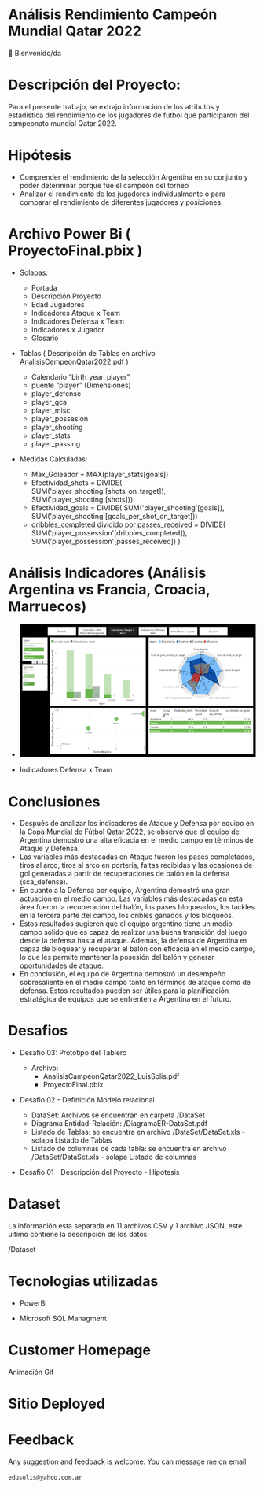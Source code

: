 # Análisis Rendimiento Campeón Mundial Qatar 2022

👋 Bienvenido/da

# Descripción del Proyecto:

Para el presente trabajo, se extrajo información de los atributos y estadística del rendimiento de los jugadores de futbol que participaron del campeonato mundial Qatar 2022.

# Hipótesis

- Comprender el rendimiento de la selección Argentina en su conjunto y poder determinar porque fue el campeón del torneo
- Analizar el rendimiento de los jugadores individualmente o para comparar el rendimiento de diferentes jugadores y posiciones.

# Archivo Power Bi ( ProyectoFinal.pbix )

- Solapas:
    - Portada
    - Descripción Proyecto
    - Edad Jugadores
    - Indicadores Ataque x Team
    - Indicadores Defensa x Team
    - Indicadores x Jugador
    - Glosario

- Tablas ( Descripción de Tablas en archivo AnalisisCempeonQatar2022.pdf )
    - Calendario “birth_year_player”
    - puente “player” (Dimensiones)
    - player_defense
    - player_gca
    - player_misc
    - player_possesion
    - player_shooting
    - player_stats
    - player_passing

- Medidas Calculadas:
    - Max_Goleador = MAX(player_stats[goals])
    - Efectividad_shots = DIVIDE(
    						SUM('player_shooting'[shots_on_target]),
    						SUM('player_shooting'[shots]))
    - Efectividad_goals = DIVIDE(
                            SUM('player_shooting'[goals]),
                            SUM('player_shooting'[goals_per_shot_on_target]))
    - dribbles_completed dividido por passes_received = 
                            DIVIDE(
                                SUM('player_possession'[dribbles_completed]),
                                SUM('player_possession'[passes_received])
                                    )

# Análisis Indicadores (Análisis Argentina vs Francia, Croacia, Marruecos)

- ![Indicadores Ataque x Team](https://github.com/IngLuissolis/CodeHouseDataAnalytics/blob/master/Imagen/Indicadores_Ataque.png)



- Indicadores Defensa x Team



# Conclusiones

- Después de analizar los indicadores de Ataque y Defensa por equipo en la Copa Mundial de Fútbol Qatar 2022, se observó que el equipo de Argentina demostró una alta eficacia en el medio campo en términos de Ataque y Defensa.
- Las variables más destacadas en Ataque fueron los pases completados, tiros al arco, tiros al arco en portería, faltas recibidas y las ocasiones de gol generadas a partir de recuperaciones de balón en la defensa (sca_defense).
- En cuanto a la Defensa por equipo, Argentina demostró una gran actuación en el medio campo. Las variables más destacadas en esta área fueron la recuperación del balón, los pases bloqueados, los tackles en la tercera parte del campo, los dribles ganados y los bloqueos.
- Estos resultados sugieren que el equipo argentino tiene un medio campo sólido que es capaz de realizar una buena transición del juego desde la defensa hasta el ataque. Además, la defensa de Argentina es capaz de bloquear y recuperar el balón con eficacia en el medio campo, lo que les permite mantener la posesión del balón y generar oportunidades de ataque.
- En conclusión, el equipo de Argentina demostró un desempeño sobresaliente en el medio campo tanto en términos de ataque como de defensa. Estos resultados pueden ser útiles para la planificación estratégica de equipos que se enfrenten a Argentina en el futuro.


# Desafios

- Desafio 03: Prototipo del Tablero
    - Archivo:
        - AnalisisCampeonQatar2022_LuisSolis.pdf
        - ProyectoFinal.pbix

- Desafio 02 - Definición Modelo relacional
    - DataSet: Archivos se encuentran en carpeta /DataSet
    - Diagrama Entidad-Relación: /DiagramaER-DataSet.pdf
    - Listado de Tablas: se encuentra en archivo /DataSet/DataSet.xls - solapa Listado de Tablas
    - Listado de columnas de cada tabla: se encuentra en archivo /DataSet/DataSet.xls - solapa Listado de columnas

- Desafio 01 - Descripción del Proyecto - Hipotesis

# Dataset

La información esta separada en 11 archivos CSV y 1 archivo JSON, este ultimo contiene la descripción de los datos.

/Dataset

# Tecnologias utilizadas

- PowerBi

- Microsoft SQL Managment

# Customer Homepage

Animación Gif


# Sitio Deployed



# Feedback

Any suggestion and feedback is welcome. You can message me on email

`edusolis@yahoo.com.ar`
